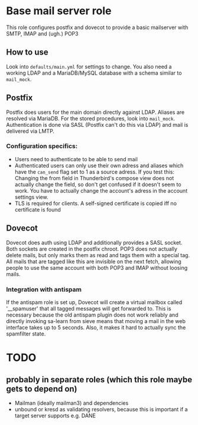# Base mail server role
This role configures postfix and dovecot to provide a basic mailserver with SMTP, IMAP and (ugh.) POP3

## How to use
Look into `defaults/main.yml` for settings to change. You also need a working LDAP and a MariaDB/MySQL database with a schema similar to `mail_mock`.

## Postfix
Postfix does users for the main domain directly against LDAP. Aliases are resolved via MariaDB. For the stored procedures, look into `mail_mock`. Authentication is done via SASL (Postfix can't do this via LDAP) and mail is delivered via LMTP. 
### Configuration specifics:
* Users need to authenticate to be able to send mail
* Authenticated users can only use their own adress and aliases which have the `can_send` flag set to 1 as a source adress. If you test this: Changing the from field in Thunderbird's compose view does not actually change the field, so don't get confused if it doesn't seem to work. You have to actually change the account's adress in the account settings view.
* TLS is required for clients. A self-signed certificate is copied iff no certificate is found

## Dovecot
Dovecot does auth using LDAP and additionally provides a SASL socket. Both sockets are created in the postfix chroot. POP3 does not actually delete mails, but only marks them as read and tags them with a special tag. All mails that are tagged like this are invisible on the next fetch, allowing people to use the same account with both POP3 and IMAP without loosing mails.

### Integration with antispam
If the antispam role is set up, Dovecot will create a virtual mailbox called '__spamuser' that all tagged messages will get forwarded to. This is necessary because the old antispam plugin does not work reliably and directly invoking sa-learn from sieve means that moving a mail in the web interface takes up to 5 seconds. Also, it makes it hard to actually sync the spamfilter state.

# TODO
## probably in separate roles (which this role maybe gets to depend on)
* Mailman (ideally mailman3) and dependencies
* unbound or kresd as validating resolvers, because this is important if a target server supports e.g. DANE

